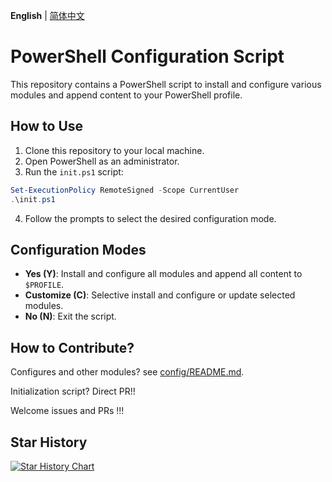 **English** | [简体中文](README_zh.md) 

# PowerShell Configuration Script

This repository contains a PowerShell script to install and configure various modules and append content to your PowerShell profile.

## How to Use

1. Clone this repository to your local machine.
2. Open PowerShell as an administrator.
3. Run the `init.ps1` script:

```powershell
Set-ExecutionPolicy RemoteSigned -Scope CurrentUser
.\init.ps1
```

4. Follow the prompts to select the desired configuration mode.

## Configuration Modes

- **Yes (Y)**: Install and configure all modules and append all content to `$PROFILE`.
- **Customize (C)**: Selective install and configure or update selected modules.
- **No (N)**: Exit the script.

## How to Contribute?

Configures and other modules? see [config/README.md](config/README.md).

Initialization script? Direct PR!!


Welcome issues and PRs !!!

## Star History

[![Star History Chart](https://api.star-history.com/svg?repos=EnderturtleOrz/powershell-configure-script&type=Date)](https://star-history.com/#EnderturtleOrz/powershell-configure-script&Date)